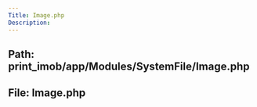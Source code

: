 ```yaml
---
Title: Image.php
Description:
---
```


## Path: print_imob/app/Modules/SystemFile/Image.php
## File: Image.php
